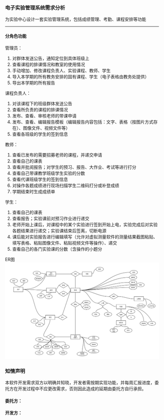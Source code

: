 ### 电子实验管理系统需求分析

为实验中心设计一套实验管理系统，包括成绩管理、考勤、课程安排等功能

-----------------
#### 分角色功能
管理员：
1. 对群体发送公告，通知定位到具体班级上
2. 查看课程的排课情况和教室的使用情况
3.	手动增加、修改课程负责人、实验课程、教师、学生
4.	导入本学期的所有教务安排的固有课程、学生（电子表格由教务处提供）
4.	导出本学期的所有报告

课程负责人：
1.	对该课程下的班级群体发送公告
2.	查看所负责的课程的排课情况
3.	发布、查看、审核老师的带课申请
4.	发布、查看、编辑报告模板（编辑报告内容包括：文字、表格（按图片方式存在）、图像文件、视频文件等）
6.	查看各班级的学生的签到信息

教师：
1.	查看已发布的需要招募老师的课程，并递交申请
2.	查看自己的课表
4.	查看并批阅报告；对学生的预习、报告、大作业、考试等进行打分
5.	查看自己带课教学班级学生实验的分数
6.	查看代课班级学生的签到信息
7.	对操作各题成绩进行现场扫描学生二维码打分或补登成绩
8.	学期结束时生成成绩单

学生：
1.	查看自己的课表
2.	查看报告；实验课前对预习作业进行递交
3.	老师开始上课后，对课程中的某个实验进行签到开始上电，实验完成后对实验各题结果进行递交；实验课结束后签离，切断电源
4. 课后能对实验报告进行编辑填写（允许对虚拟测量软件的测量结果截图粘贴、填写表格、粘贴图像文件、粘贴视频文件等操作）、递交
5.	查看自己的各门实验课的分数（含操作的小题分

ER图
![Alt text](./ER.jpg)

### 知情声明

本软件开发需求双方以明确并知晓，开发者需按期实现功能，并每周汇报进度，委托方在开发过程中不应更改需求，否则因此造成的延期由委托方自行承担。

#### 委托方：

#### 开发方：
